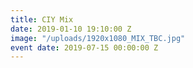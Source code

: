 ```yaml
---
title: CIY Mix
date: 2019-01-10 19:10:00 Z
image: "/uploads/1920x1080_MIX_TBC.jpg"
event date: 2019-07-15 00:00:00 Z
---
```


